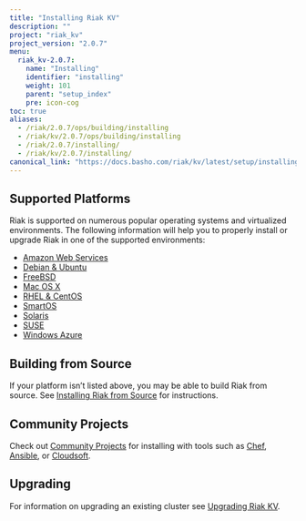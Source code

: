 ```yaml
---
title: "Installing Riak KV"
description: ""
project: "riak_kv"
project_version: "2.0.7"
menu:
  riak_kv-2.0.7:
    name: "Installing"
    identifier: "installing"
    weight: 101
    parent: "setup_index"
    pre: icon-cog
toc: true
aliases:
  - /riak/2.0.7/ops/building/installing
  - /riak/kv/2.0.7/ops/building/installing
  - /riak/2.0.7/installing/
  - /riak/kv/2.0.7/installing/
canonical_link: "https://docs.basho.com/riak/kv/latest/setup/installing"
---
```


[install aws]: /riak/kv/2.0.7/setup/installing/amazon-web-services
[install debian & ubuntu]: /riak/kv/2.0.7/setup/installing/debian-ubuntu
[install freebsd]: /riak/kv/2.0.7/setup/installing/freebsd
[install mac osx]: /riak/kv/2.0.7/setup/installing/mac-osx
[install rhel & centos]: /riak/kv/2.0.7/setup/installing/rhel-centos
[install smartos]: /riak/kv/2.0.7/setup/installing/smartos
[install solaris]: /riak/kv/2.0.7/setup/installing/solaris
[install suse]: /riak/kv/2.0.7/setup/installing/suse
[install windows azure]: /riak/kv/2.0.7/setup/installing/windows-azure
[install source index]: /riak/kv/2.0.7/setup/installing/source
[community projects]: /community/projects
[upgrade index]: /riak/kv/2.0.7/setup/upgrading

## Supported Platforms

Riak is supported on numerous popular operating systems and virtualized
environments. The following information will help you to
properly install or upgrade Riak in one of the supported environments:

  * [Amazon Web Services][install aws]
  * [Debian & Ubuntu][install debian & ubuntu]
  * [FreeBSD][install freebsd]
  * [Mac OS X][install mac osx]
  * [RHEL & CentOS][install rhel & centos]
  * [SmartOS][install smartos]
  * [Solaris][install solaris]
  * [SUSE][install suse]
  * [Windows Azure][install windows azure]

## Building from Source

If your platform isn’t listed above, you may be able to build Riak from source. See [Installing Riak from Source][install source index] for instructions.

## Community Projects

Check out [Community Projects][community projects] for installing with tools such as [Chef](https://www.chef.io/chef/), [Ansible](http://www.ansible.com/), or [Cloudsoft](http://www.cloudsoftcorp.com/).

## Upgrading

For information on upgrading an existing cluster see [Upgrading Riak KV][upgrade index].
